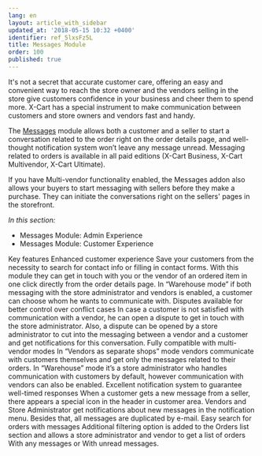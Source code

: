 ```yaml
---
lang: en
layout: article_with_sidebar
updated_at: '2018-05-15 10:32 +0400'
identifier: ref_5lxsFz5L
title: Messages Module
order: 100
published: true
---
```

It's not a secret that accurate customer care, offering an easy and convenient way to reach the store owner and the vendors selling in the store give customers confidence in your business and cheer them to spend more. X-Cart has a special instrument to make communication between customers and store owners and vendors fast and handy.

The [Messages](https://market.x-cart.com/addons/order-messages.html "Messages Module") module allows both a customer and a seller to start a conversation related to the order right on the order details page, and well-thought notification system won’t leave any message unread. Messaging related to orders is available in all paid editions (X-Cart Business, X-Cart Multivendor, X-Cart Ultimate). 

If you have Multi-vendor functionality enabled, the Messages addon also allows your buyers to start messaging with sellers before they make a purchase. They can initiate the conversations right on the sellers' pages in the storefront. 

_In this section:_
* Messages Module: Admin Experience
* Messages Module: Customer Experience

Key features
Enhanced customer experience
Save your customers from the necessity to search for contact info or filling in contact forms. With this module they can get in touch with you or the vendor of an ordered item in one click directly from the order details page. In “Warehouse mode” if both messaging with the store administrator and vendors is enabled, a customer can choose whom he wants to communicate with.
Disputes available for better control over conflict cases
In case a customer is not satisfied with communication with a vendor, he can open a dispute to get in touch with the store administrator. Also, a dispute can be opened by a store administrator to cut into the messaging between a vendor and a customer and get notifications for this conversation.
Fully compatible with multi-vendor modes
In “Vendors as separate shops” mode vendors communicate with customers themselves and get only the messages related to their orders.
In “Warehouse” mode it’s a store administrator who handles communication with customers by default, however communication with vendors can also be enabled.
Excellent notification system to guarantee well-timed responses
When a customer gets a new message from a seller, there appears a special icon in the header in customer area. Vendors and Store Administrator get notifications about new messages in the notification menu. Besides that, all messages are duplicated by e-mail.
Easy search for orders with messages
Additional filtering option is added to the Orders list section and allows a store administrator and vendor to get a list of orders With any messages or With unread messages.

